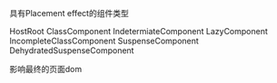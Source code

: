 具有Placement effect的组件类型

HostRoot
ClassComponent
IndetermiateComponent
LazyComponent
IncompleteClassComponent
SuspenseComponent
DehydratedSuspenseComponent

影响最终的页面dom